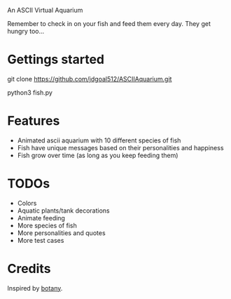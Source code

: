 An ASCII Virtual Aquarium

Remember to check in on your fish and feed them every day. They get hungry too...

# Gettings started
git clone https://github.com/jdgoal512/ASCIIAquarium.git

python3 fish.py

# Features
- Animated ascii aquarium with 10 different species of fish
- Fish have unique messages based on their personalities and happiness
- Fish grow over time (as long as you keep feeding them)

# TODOs
- Colors
- Aquatic plants/tank decorations
- Animate feeding
- More species of fish
- More personalities and quotes
- More test cases

# Credits
Inspired by [botany](https://github.com/jifunks/botany).
